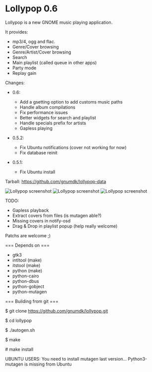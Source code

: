 Lollypop 0.6
========================

Lollypop is a new GNOME music playing application.

It provides:
- mp3/4, ogg and flac.
- Genre/Cover browsing
- Genre/Artist/Cover browsing
- Search
- Main playlist (called queue in other apps)
- Party mode
- Replay gain

Changes:
* 0.6:
  - Add a gsetting option to add customs music paths
  - Handle album compilations
  - Fix performance issues
  - Better widgets for search and playlist
  - Handle specials prefix for artists
  - Gapless playing
* 0.5.2:
  - Fix Ubuntu notifications (cover not working for now)
  - Fix database reinit

* 0.5.1: 
  - Fix Ubuntu install

Tarball: https://github.com/gnumdk/lollypop-data

![Lollypop screenshot](https://github.com/gnumdk/lollypop-data/raw/master/lollypop1.png)
![Lollypop screenshot](https://github.com/gnumdk/lollypop-data/raw/master/lollypop2.png)
![Lollypop screenshot](https://github.com/gnumdk/lollypop-data/raw/master/lollypop3.png)

TODO:
- Gapless playback 
- Extract covers from files (is mutagen able?)
- Missing covers in notify-osd
- Drag & Drop in playlist popup (help really welcome)

Patchs are welcome ;)


=== Depends on ===
- gtk3
- intltool (make)
- itstool (make)
- python (make)
- python-cairo
- python-dbus
- python-gobject
- python-mutagen



=== Building from git ===

$ git clone https://github.com/gnumdk/lollypop.git

$ cd lollypop

$ ./autogen.sh

$ make

\# make install


UBUNTU USERS:
You need to install mutagen last version... Python3-mutagen is missing from Ubuntu
